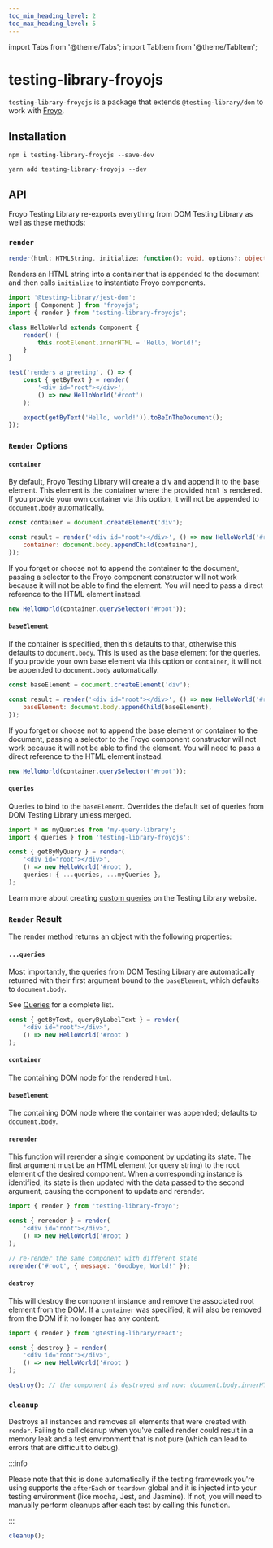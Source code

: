```yaml
---
toc_min_heading_level: 2
toc_max_heading_level: 5
---
```


import Tabs from '@theme/Tabs';
import TabItem from '@theme/TabItem';

# testing-library-froyojs

`testing-library-froyojs` is a package that extends `@testing-library/dom` to work with [Froyo](https://marksmccann.github.io/froyo/).

## Installation

<Tabs>
<TabItem value="npm" label="npm" default>

```shell
npm i testing-library-froyojs --save-dev
```

</TabItem>
<TabItem value="yarn" label="Yarn">

```shell
yarn add testing-library-froyojs --dev
```

</TabItem>
</Tabs>

## API

Froyo Testing Library re-exports everything from DOM Testing Library as well as these methods:

### `render`

```ts
render(html: HTMLString, initialize: function(): void, options?: object)
```

Renders an HTML string into a container that is appended to the document and then calls `initialize` to instantiate Froyo components.

```js
import '@testing-library/jest-dom';
import { Component } from 'froyojs';
import { render } from 'testing-library-froyojs';

class HelloWorld extends Component {
    render() {
        this.rootElement.innerHTML = 'Hello, World!';
    }
}

test('renders a greeting', () => {
    const { getByText } = render(
        '<div id="root"></div>',
        () => new HelloWorld('#root')
    );

    expect(getByText('Hello, world!')).toBeInTheDocument();
});
```

### `Render` Options

#### `container`

By default, Froyo Testing Library will create a div and append it to the base element. This element is the container where the provided `html` is rendered. If you provide your own container via this option, it will not be appended to `document.body` automatically.

```js
const container = document.createElement('div');

const result = render('<div id="root"></div>', () => new HelloWorld('#root'), {
    container: document.body.appendChild(container),
});
```

If you forget or choose not to append the container to the document, passing a selector to the Froyo component constructor will not work because it will not be able to find the element. You will need to pass a direct reference to the HTML element instead.

```js
new HelloWorld(container.querySelector('#root'));
```

#### `baseElement`

If the container is specified, then this defaults to that, otherwise this defaults to `document.body`. This is used as the base element for the queries. If you provide your own base element via this option or `container`, it will not be appended to `document.body` automatically.

```js
const baseElement = document.createElement('div');

const result = render('<div id="root"></div>', () => new HelloWorld('#root'), {
    baseElement: document.body.appendChild(baseElement),
});
```

If you forget or choose not to append the base element or container to the document, passing a selector to the Froyo component constructor will not work because it will not be able to find the element. You will need to pass a direct reference to the HTML element instead.

```js
new HelloWorld(container.querySelector('#root'));
```

#### `queries`

Queries to bind to the `baseElement`. Overrides the default set of queries from DOM Testing Library unless merged.

```js
import * as myQueries from 'my-query-library';
import { queries } from 'testing-library-froyojs';

const { getByMyQuery } = render(
    '<div id="root"></div>',
    () => new HelloWorld('#root'),
    queries: { ...queries, ...myQueries },
);
```

Learn more about creating [custom queries](https://testing-library.com/docs/dom-testing-library/api-custom-queries/) on the Testing Library website.

### `Render` Result

The render method returns an object with the following properties:

#### `...queries`

Most importantly, the queries from DOM Testing Library are automatically returned with their first argument bound to the `baseElement`, which defaults to `document.body`.

See [Queries](https://testing-library.com/docs/queries/about) for a complete list.

```js
const { getByText, queryByLabelText } = render(
    '<div id="root"></div>',
    () => new HelloWorld('#root')
);
```

#### `container`

The containing DOM node for the rendered `html`.

#### `baseElement`

The containing DOM node where the container was appended; defaults to `document.body`.

#### `rerender`

This function will rerender a single component by updating its state. The first argument must be an HTML element (or query string) to the root element of the desired component. When a corresponding instance is identified, its state is then updated with the data passed to the second argument, causing the component to update and rerender.

```js
import { render } from 'testing-library-froyo';

const { rerender } = render(
    '<div id="root"></div>',
    () => new HelloWorld('#root')
);

// re-render the same component with different state
rerender('#root', { message: 'Goodbye, World!' });
```

#### `destroy`

This will destroy the component instance and remove the associated root element from the DOM. If a `container` was specified, it will also be removed from the DOM if it no longer has any content.

```js
import { render } from '@testing-library/react';

const { destroy } = render(
    '<div id="root"></div>',
    () => new HelloWorld('#root')
);

destroy(); // the component is destroyed and now: document.body.innerHTML === ''
```

### `cleanup`

Destroys all instances and removes all elements that were created with `render`. Failing to call cleanup when you've called render could result in a memory leak and a test environment that is not pure (which can lead to errors that are difficult to debug).

:::info

Please note that this is done automatically if the testing framework you're using supports the `afterEach` or `teardown` global and it is injected into your testing environment (like mocha, Jest, and Jasmine). If not, you will need to manually perform cleanups after each test by calling this function.

:::

```js
cleanup();
```

